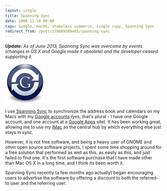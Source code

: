 ```yaml
---
layout: single
title: Spanning Sync
date: 2008-11-16 00:00
tags: Google, macOS, shameless commerce, single copy, Spanning Sync
redirect_from: /post/170889389465/spanning-sync
---
```


_**Update:** As of June 2013, Spanning Sync was overcome by events (changes in OS X and Google made it obsolete) and the developer ceased supporting it._

[![](/assets/2008-11-16-spanning-sync.png)](http://spanningsync.com/?r=8KYFFP)

I use [Spanning Sync](http://spanningsync.com/?r=8KYFFP) to synchronize the address book and calendars on my Macs with my [Google accounts](http://www.google.com/accounts) (yes, that's plural - I have one Google account, and one account at a [Google Apps](http://www.google.com/apps/) site). It has been working great, allowing me to use my [iMac](http://www.apple.com/imac) as the central hub by which everything else just stays in sync.

However, it is not free software, and being a heavy user of GNOME and other open source software projects, I spent some time shopping around for a free solution that performed as well as this, as easily as this, and just failed to find one. It's the first software purchase that I have made other than Mac OS X in a long time, and I think its been worth it.

Spanning Sync recently (a few months ago actually) began encouraging users to advertise the software by offering a discount to both the referred-to user and the referring user.

